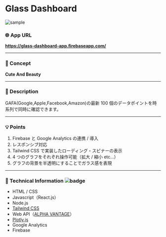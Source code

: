 # Glass Dashboard

![sample](https://user-images.githubusercontent.com/81360876/160408933-d19de027-4d26-4a3d-a3fe-9a1b94354f2b.png)

### :globe_with_meridians: App URL

**https://glass-dashboard-app.firebaseapp.com/**

---

### :art: Concept

**Cute And Beauty**

---

### :money_with_wings: Description

GAFA(Google,Apple,Facebook,Amazon)の最新 100 個のデータポイントを時系列で同時に確認できます。

---

### :bulb: Points

1. Firebase と Google Analytics の連携 / 導入
1. レスポンシブ対応
1. Tailwind CSS で実装したローディング・スピナーの表示
1. 4 つのグラフをそれぞれ操作可能（拡大 / 縮小 etc…）
1. グラフの背景を半透明にすることでガラス感を表現

---

### :wrench: Technical Information ![badge](https://img.shields.io/badge/npm-v8.5.1-ff69b4)

- HTML / CSS
- Javascript（React.js）
- Node.js
- [Tailwind CSS](https://tailwindcss.com/)
- Web API（[ALPHA VANTAGE](https://www.alphavantage.co/ "Alpha Vantage: Free Stock APIs in JSON & Excel")）
- [Plotly.js](https://plotly.com/javascript/)
- Google Analytics
- Firebase
